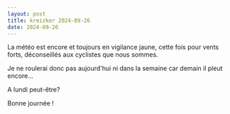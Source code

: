 ```yaml
---
layout: post
title: kreizker 2024-09-26
date: 2024-09-26
---
```

La météo est encore et toujours en vigilance jaune, cette fois pour vents forts, déconseillés aux cyclistes que nous sommes.

Je ne roulerai donc pas aujourd'hui ni dans la semaine car demain il pleut encore...

A lundi peut-être?

Bonne journée !
